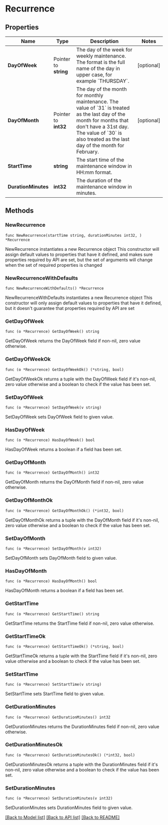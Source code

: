 # Recurrence

## Properties

Name | Type | Description | Notes
------------ | ------------- | ------------- | -------------
**DayOfWeek** | Pointer to **string** | The day of the week for weekly maintenance.   The format is the full name of the day in upper case, for example &#x60;THURSDAY&#x60;. | [optional] 
**DayOfMonth** | Pointer to **int32** | The day of the month for monthly maintenance.   The value of &#x60;31&#x60; is treated as the last day of the month for months that don&#39;t have a 31st day. The value of &#x60;30&#x60; is also treated as the last day of the month for February. | [optional] 
**StartTime** | **string** | The start time of the maintenance window in HH:mm format. | 
**DurationMinutes** | **int32** | The duration of the maintenance window in minutes. | 

## Methods

### NewRecurrence

`func NewRecurrence(startTime string, durationMinutes int32, ) *Recurrence`

NewRecurrence instantiates a new Recurrence object
This constructor will assign default values to properties that have it defined,
and makes sure properties required by API are set, but the set of arguments
will change when the set of required properties is changed

### NewRecurrenceWithDefaults

`func NewRecurrenceWithDefaults() *Recurrence`

NewRecurrenceWithDefaults instantiates a new Recurrence object
This constructor will only assign default values to properties that have it defined,
but it doesn't guarantee that properties required by API are set

### GetDayOfWeek

`func (o *Recurrence) GetDayOfWeek() string`

GetDayOfWeek returns the DayOfWeek field if non-nil, zero value otherwise.

### GetDayOfWeekOk

`func (o *Recurrence) GetDayOfWeekOk() (*string, bool)`

GetDayOfWeekOk returns a tuple with the DayOfWeek field if it's non-nil, zero value otherwise
and a boolean to check if the value has been set.

### SetDayOfWeek

`func (o *Recurrence) SetDayOfWeek(v string)`

SetDayOfWeek sets DayOfWeek field to given value.

### HasDayOfWeek

`func (o *Recurrence) HasDayOfWeek() bool`

HasDayOfWeek returns a boolean if a field has been set.

### GetDayOfMonth

`func (o *Recurrence) GetDayOfMonth() int32`

GetDayOfMonth returns the DayOfMonth field if non-nil, zero value otherwise.

### GetDayOfMonthOk

`func (o *Recurrence) GetDayOfMonthOk() (*int32, bool)`

GetDayOfMonthOk returns a tuple with the DayOfMonth field if it's non-nil, zero value otherwise
and a boolean to check if the value has been set.

### SetDayOfMonth

`func (o *Recurrence) SetDayOfMonth(v int32)`

SetDayOfMonth sets DayOfMonth field to given value.

### HasDayOfMonth

`func (o *Recurrence) HasDayOfMonth() bool`

HasDayOfMonth returns a boolean if a field has been set.

### GetStartTime

`func (o *Recurrence) GetStartTime() string`

GetStartTime returns the StartTime field if non-nil, zero value otherwise.

### GetStartTimeOk

`func (o *Recurrence) GetStartTimeOk() (*string, bool)`

GetStartTimeOk returns a tuple with the StartTime field if it's non-nil, zero value otherwise
and a boolean to check if the value has been set.

### SetStartTime

`func (o *Recurrence) SetStartTime(v string)`

SetStartTime sets StartTime field to given value.


### GetDurationMinutes

`func (o *Recurrence) GetDurationMinutes() int32`

GetDurationMinutes returns the DurationMinutes field if non-nil, zero value otherwise.

### GetDurationMinutesOk

`func (o *Recurrence) GetDurationMinutesOk() (*int32, bool)`

GetDurationMinutesOk returns a tuple with the DurationMinutes field if it's non-nil, zero value otherwise
and a boolean to check if the value has been set.

### SetDurationMinutes

`func (o *Recurrence) SetDurationMinutes(v int32)`

SetDurationMinutes sets DurationMinutes field to given value.



[[Back to Model list]](../README.md#documentation-for-models) [[Back to API list]](../README.md#documentation-for-api-endpoints) [[Back to README]](../README.md)


